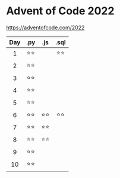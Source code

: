 # Advent of Code 2022
https://adventofcode.com/2022

| Day |  .py  |  .js  | .sql  |
|:---:|:-----:|:-----:|:-----:|
|  1  | ⭐⭐ |       | ⭐⭐ |
|  2  | ⭐⭐ |       |       |
|  3  | ⭐⭐ |       |       |
|  4  | ⭐⭐ |       |       |
|  5  | ⭐⭐ |       |       |
|  6  | ⭐⭐ | ⭐⭐ | ⭐⭐ |
|  7  | ⭐⭐ | ⭐⭐ |       |
|  8  | ⭐⭐ | ⭐⭐ |       |
|  9  | ⭐⭐ |       |       |
| 10  | ⭐⭐ |       |       |
